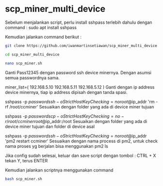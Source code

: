 # scp_miner_multi_device

Sebelum menjalankan script, perlu install sshpass terlebih dahulu dengan command :
sudo apt install sshpass

Kemudian jalankan command berikut :
```bash
git clone https://github.com/iwanmartinsetiawan/scp_miner_multi_device.git
```
```bash
cd scp_miner_multi_device
```
```bash
nano scp_miner.sh
```

Ganti Pass12345 dengan password ssh device minernya.
Dengan asumsi semua passwordnya sama.

miner_list=( 192.168.5.10 192.168.5.11 192.168.5.12 )
Ganti dengan ip address device minernya, tiap ip address dipisah dengan tanda spasi.

sshpass -p ${password} ssh -o StrictHostKeyChecking=no root@$ip_addr 'rm -rf /root/ccminer'
Sesuaikan dengan folder yang ada di device miner tujuan

sshpass -p ${password} scp -o StrictHostKeyChecking=no -r /root/ccminer root@$ip_addr:/root
Sesuaikan dengan folder yang ada di device miner tujuan dan folder di device asal

sshpass -p ${password} ssh -o StrictHostKeyChecking=no root@$ip_addr 'pm2 restart ccminer'
Sesuaikan dengan nama process di pm2, untuk check nama proses yg berjalan bisa menggunakan pm2 ls

Jika config sudah selesai, keluar dan save script dengan tombol :
CTRL + X
tekan Y, terus ENTER 

Kemudian jalankan scriptnya menggunakan command
```bash
bash scp_miner.sh
```
